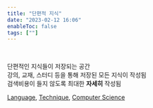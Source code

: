 ```yaml
---
title: "단편적 지식"
date: "2023-02-12 16:06"
enableToc: false
tags: [""]
---
```


<br>

단편적인 지식들이 저장되는 공간 <br>
강의, 교재, 스터디 등을 통해 저장된 모든 지식이 작성됨 <br>
검색비용이 들지 않도록 최대한 **자세히** 작성됨 <br>

[Language](notes/TIL/fragment/lang/lang), [Technique](notes/TIL/fragment/tech/tech), [Computer Science](notes/TIL/fragment/cs/cs)